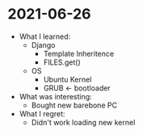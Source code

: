 # 2021-06-26

- What I learned:
  - Django
    - Template Inheritence
    - FILES.get()
  - OS
    - Ubuntu Kernel
    - GRUB <- bootloader
- What was interesting: 
  - Bought new barebone PC
- What I regret: 
  - Didn't work loading new kernel